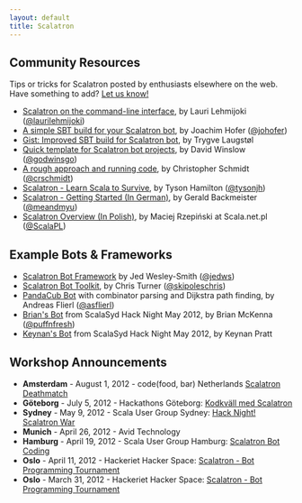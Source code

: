 ```yaml
---
layout: default
title: Scalatron
---
```


## Community Resources

Tips or tricks for Scalatron posted by enthusiasts elsewhere on the web.
Have something to add? [Let us know!](mailto:scalatron@hotmail.com)

* [Scalatron on the command-line interface](http://lauri.lehmijoki.net/en/nerd/scalatron-on-cli.html), by Lauri Lehmijoki ([@laurilehmijoki](http://twitter.com/laurilehmijoki))
* [A simple SBT build for your Scalatron bot](http://jmhofer.johoop.de/?p=292), by Joachim Hofer ([@johofer](http://twitter.com/johofer))
* [Gist: Improved SBT build for Scalatron bot](https://gist.github.com/2266342), by Trygve Laugstøl
* [Quick template for Scalatron bot projects](https://github.com/dwins/scalatron-template), by David Winslow ([@godwinsgo](http://twitter.com/godwinsgo))
* [A rough approach and running code](http://crschmidt.net/blog/archives/573/scalatron-rough-approach-and-running-code/), by Christopher Schmidt ([@crschmidt](http://twitter.com/crschmidt))
* [Scalatron - Learn Scala to Survive](http://tysonhamilton.com/2012/04/02/scalatron-learn-scala-to-survive/), by Tyson Hamilton ([@tysonjh](http://twitter.com/tysonjh))
* [Scalatron - Getting Started (In German)](http://mamu.backmeister.name/programmierung-und-skripting/scalatron-einstieg-in-scala-und-coding-partys/), by Gerald Backmeister ([@meandmyu](http://twitter.com/meandmyu))
* [Scalatron Overview (In Polish)](http://scala.net.pl/scalatron-poznaj-scala-dzieki-grze-programistycznej/), by Maciej Rzepiński at Scala.net.pl ([@ScalaPL](http://twitter.com/scalapl))


## Example Bots & Frameworks

* [Scalatron Bot Framework](https://gist.github.com/2643617) by Jed Wesley-Smith ([@jedws](http://twitter.com/jedws))
* [Scalatron Bot Toolkit](https://github.com/skipoleschris/scalatron-bot), by Chris Turner ([@skipoleschris](http://twitter.com/skipoleschris))
* [PandaCub Bot](https://bitbucket.org/asflierl/pandacub/wiki/Home) with combinator parsing and Dijkstra path finding, by Andreas Flierl ([@asflierl](http://twitter.com/asflierl))
* [Brian's Bot](https://gist.github.com/2760581) from ScalaSyd Hack Night May 2012, by Brian McKenna ([@puffnfresh](http://twitter.com/puffnfresh))
* [Keynan's Bot](https://gist.github.com/2760576) from ScalaSyd Hack Night May 2012, by Keynan Pratt


## Workshop Announcements

* **Amsterdam** - August 1, 2012 - code(food, bar) Netherlands [Scalatron Deathmatch](http://www.meetup.com/code-food-bar/events/71609322/)
* **Göteborg** - July 5, 2012 - Hackathons Göteborg: [Kodkväll med Scalatron](http://www.squeed.com/blog/2012/06/kodkvall-med-scalatron/)
* **Sydney** - May 9, 2012 - Scala User Group Sydney: [Hack Night! Scalatron War](http://www.meetup.com/scalasyd/)
* **Munich** - April 26, 2012 - Avid Technology
* **Hamburg** - April 19, 2012 - Scala User Group Hamburg: [Scalatron Bot Coding](http://scala-hamburg.de/2012/04/03/19-april-2012-scala-coding-session-zur-vorbereitung-eines-einsteigerseminars/)
* **Oslo** - April 11, 2012 - Hackeriet Hacker Space: [Scalatron - Bot Programming Tournament](http://www.meetup.com/hackeriet/events/59765192/)
* **Oslo** - March 31, 2012 - Hackeriet Hacker Space: [Scalatron - Bot Programming Tournament](http://www.meetup.com/hackeriet/events/58353172/)
